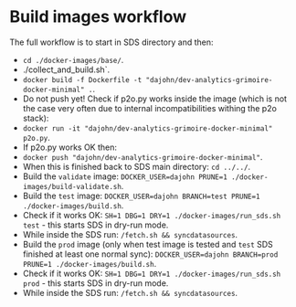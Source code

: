 # Build images workflow

The full workflow is to start in SDS directory and then:
- `cd ./docker-images/base/`.
- ./collect_and_build.sh`.
- `docker build -f Dockerfile -t "dajohn/dev-analytics-grimoire-docker-minimal" .`.
- Do not push yet! Check if p2o.py works inside the image (which is not the case very often due to internal incompatibilities withing the p2o stack):
- `docker run -it "dajohn/dev-analytics-grimoire-docker-minimal" p2o.py`.
- If p2o.py works OK then:
- `docker push "dajohn/dev-analytics-grimoire-docker-minimal"`.
- When this is finished back to SDS main directory: `cd ../../`.
- Build the `validate` image: `DOCKER_USER=dajohn PRUNE=1 ./docker-images/build-validate.sh`.
- Build the `test` image: `DOCKER_USER=dajohn BRANCH=test PRUNE=1 ./docker-images/build.sh`.
- Check if it works OK: `SH=1 DBG=1 DRY=1 ./docker-images/run_sds.sh test` - this starts SDS in dry-run mode.
- While inside the SDS run: `/fetch.sh && syncdatasources`.
- Build the `prod` image (only when test image is tested and `test` SDS finished at least one normal sync): `DOCKER_USER=dajohn BRANCH=prod PRUNE=1 ./docker-images/build.sh`.
- Check if it works OK: `SH=1 DBG=1 DRY=1 ./docker-images/run_sds.sh prod` - this starts SDS in dry-run mode.
- While inside the SDS run: `/fetch.sh && syncdatasources`.

